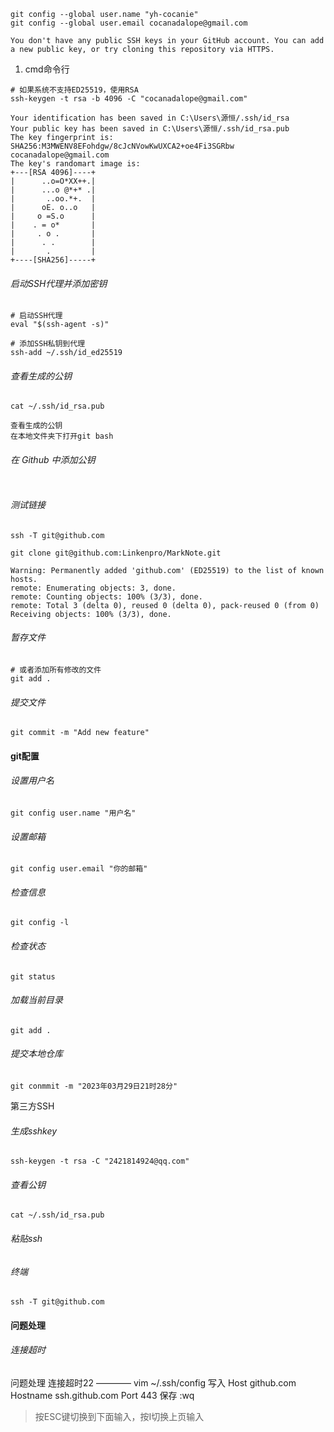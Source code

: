 ```
git config --global user.name "yh-cocanie"
git config --global user.email cocanadalope@gmail.com
```

```
You don't have any public SSH keys in your GitHub account. You can add a new public key, or try cloning this repository via HTTPS.
```

1. cmd命令行

```
# 如果系统不支持ED25519，使用RSA
ssh-keygen -t rsa -b 4096 -C "cocanadalope@gmail.com"
```

```
Your identification has been saved in C:\Users\源恒/.ssh/id_rsa
Your public key has been saved in C:\Users\源恒/.ssh/id_rsa.pub
The key fingerprint is:
SHA256:M3MWENV8EFohdgw/8cJcNVowKwUXCA2+oe4Fi3SGRbw cocanadalope@gmail.com
The key's randomart image is:
+---[RSA 4096]----+
|      ..o=O*XX++.|
|      ...o @*+* .|
|       ..oo.*+.  |
|      oE. o..o   |
|     o =S.o      |
|    . = o*       |
|     . o .       |
|      . .        |
|       .         |
+----[SHA256]-----+
```

###### 启动SSH代理并添加密钥

```
# 启动SSH代理
eval "$(ssh-agent -s)"

# 添加SSH私钥到代理
ssh-add ~/.ssh/id_ed25519
```

###### 查看生成的公钥

```
cat ~/.ssh/id_rsa.pub

查看生成的公钥
在本地文件夹下打开git bash
```

###### 在 Github 中添加公钥

```

```

###### 测试链接

```
ssh -T git@github.com
```



```
git clone git@github.com:Linkenpro/MarkNote.git
```

```
Warning: Permanently added 'github.com' (ED25519) to the list of known hosts.
remote: Enumerating objects: 3, done.
remote: Counting objects: 100% (3/3), done.
remote: Total 3 (delta 0), reused 0 (delta 0), pack-reused 0 (from 0)
Receiving objects: 100% (3/3), done.
```

###### 暂存文件

```
# 或者添加所有修改的文件
git add .
```

###### 提交文件

```
git commit -m "Add new feature"
```

#### git配置

###### 设置用户名

```
git config user.name "用户名"
```

###### 设置邮箱

```
git config user.email "你的邮箱"
```

###### 检查信息

```
git config -l
```

###### 检查状态

```
git status
```

###### 加载当前目录

```
git add .
```

###### 提交本地仓库

```
git conmmit -m "2023年03月29日21时28分"
```

第三方SSH

###### 生成sshkey

```
ssh-keygen -t rsa -C "2421814924@qq.com"
```

###### 查看公钥

```
cat ~/.ssh/id_rsa.pub
```

###### 粘贴ssh

###### 终端

```
ssh -T git@github.com
```

#### 问题处理

###### 连接超时

问题处理
连接超时22
————
vim ~/.ssh/config
写入
Host github.com
Hostname ssh.github.com
Port 443
保存
:wq

> 按ESC键切换到下面输入，按I切换上页输入
